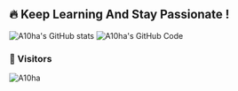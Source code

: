 ## 🔥 Keep Learning And Stay Passionate !

![A10ha's GitHub stats](https://github-readme-stats.vercel.app/api?username=A10ha&show_icons=true&theme=radical&hide_border=true)
![A10ha's GitHub Code](https://github-readme-stats.vercel.app/api/top-langs/?username=A10ha&layout=compact&theme=radical&hide_border=true)

### 👀 Visitors
![A10ha](https://profile-counter.glitch.me/A10ha/count.svg)
